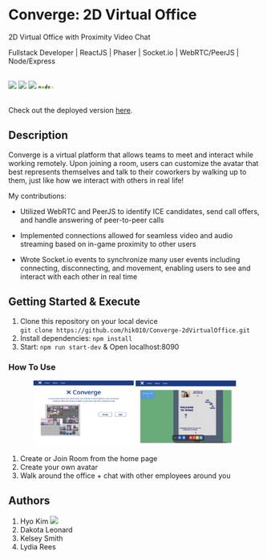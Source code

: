 # Converge: 2D Virtual Office

2D Virtual Office with Proximity Video Chat

Fullstack Developer | ReactJS | Phaser | Socket.io | WebRTC/PeerJS | Node/Express

<br>

<div align="left">
<img width="30" src="https://raw.githubusercontent.com/gilbarbara/logos/master/logos/javascript.svg"/>
<img width="30" src="https://raw.githubusercontent.com/gilbarbara/logos/master/logos/react.svg"/>
<img width="30" src="https://raw.githubusercontent.com/gilbarbara/logos/master/logos/redux.svg"/>
<img width="30" src="https://raw.githubusercontent.com/gilbarbara/logos/master/logos/nodejs.svg"/>
</div>
<br>

Check out the deployed version [here](https://www.converge-app.com/).

## Description

Converge is a virtual platform that allows teams to meet and interact while working remotely. Upon joining a room, users can customize the avatar that best represents themselves and talk to their coworkers by walking up to them, just like how we interact with others in real life!

My contributions:

- Utilized WebRTC and PeerJS to identify ICE candidates, send call offers, and handle answering of peer-to-peer
  calls

- Implemented connections allowed for seamless video and audio streaming based on in-game proximity to other
  users

- Wrote Socket.io events to synchronize many user events including connecting, disconnecting, and movement,
  enabling users to see and interact with each other in real time

## Getting Started & Execute

1. Clone this repository on your local device <br>`git clone https://github.com/hik010/Converge-2dVirtualOffice.git`
2. Install dependencies: `npm install`
3. Start: `npm run start-dev` & Open localhost:8090

### How To Use

<div align="center">
<img width="200" height="130" src="./public/assets/screenshots/home.png"/>
<img width="200" height="130" src="./public/assets/screenshots/office.png"/>

</div>

1. Create or Join Room from the home page
2. Create your own avatar
3. Walk around the office + chat with other employees around you

<!-- ## Help

Any advise for common problems or issues.

```
command to run if program contains helper info
``` -->

## Authors

1. Hyo Kim
   [<img width="30" src="https://raw.githubusercontent.com/gilbarbara/logos/master/logos/linkedin.svg"/>](https://www.linkedin.com/in/hyo-kim/)
2. Dakota Leonard
3. Kelsey Smith
4. Lydia Rees
